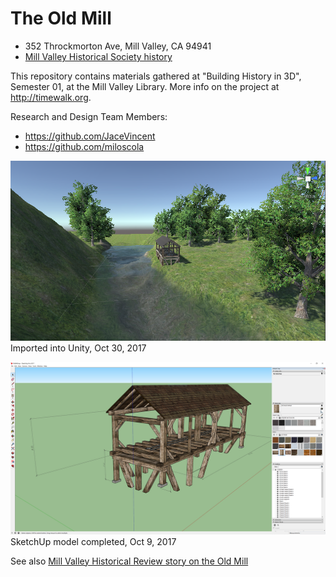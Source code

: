 # The Old Mill
- 352 Throckmorton Ave, Mill Valley, CA 94941
- [Mill Valley Historical Society history](https://www.mvhistory.org/history-of/history-of-early-mill-valley/)

This repository contains materials gathered at "Building History in 3D", Semester 01, at the Mill Valley Library.  More info on the project at http://timewalk.org.

Research and Design Team Members:
- https://github.com/JaceVincent
- https://github.com/miloscola


![Unity import 10-30-2017](https://github.com/TimeWalkOrg/building-mill-valley-ca-the-old-mill/blob/master/Old%20Mill%20model%20in%20Unity%20v01%202017-10-30.png)
Imported into Unity, Oct 30, 2017

![SketchUp screenshot](https://github.com/TimeWalkOrg/building-mill-valley-ca-the-old-mill/blob/master/Old%20Mill%20-%20screenshot.png)
SketchUp model completed, Oct 9, 2017

See also [Mill Valley Historical Review story on the Old Mill](http://www.cityofmillvalley.org/civicax/filebank/blobdload.aspx?blobid=24471)
